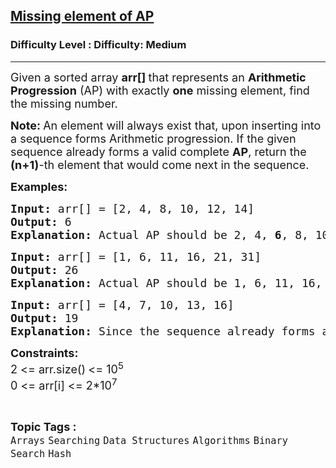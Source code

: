 <h2><a href="https://www.geeksforgeeks.org/problems/missing-element-of-ap2228/1">Missing element of AP</a></h2><h3>Difficulty Level : Difficulty: Medium</h3><hr><div class="problems_problem_content__Xm_eO" style="user-select: auto;"><p style="user-select: auto;"><span style="font-size: 18px; user-select: auto;">Given a sorted array <strong style="user-select: auto;">arr[] </strong>that represents an <strong style="user-select: auto;">Arithmetic Progression</strong> (AP) with exactly <strong style="user-select: auto;">one</strong> missing element, find the missing number.</span></p>
<p style="user-select: auto;"><span style="font-size: 18px; user-select: auto;"><strong style="user-select: auto;">Note: </strong>An element will always exist that, upon inserting into a sequence forms Arithmetic progression. If the given sequence already forms a valid complete <strong style="user-select: auto;">AP</strong>, return the <strong style="user-select: auto;">(n+1)</strong>-th element that would come next in the sequence.</span></p>
<p style="user-select: auto;"><span style="font-size: 18px; user-select: auto;"><strong style="user-select: auto;">Examples:</strong></span></p>
<pre style="user-select: auto;"><span style="font-size: 18px; user-select: auto;"><strong style="user-select: auto;">Input: </strong>arr[] = [2, 4, 8, 10, 12, 14]
<strong style="user-select: auto;">Output:</strong> 6
<strong style="user-select: auto;">Explanation:</strong> Actual AP should be 2, 4, <strong style="user-select: auto;">6</strong>, 8, 10, 12, 14.
</span></pre>
<pre style="user-select: auto;"><span style="font-size: 18px; user-select: auto;"><strong style="user-select: auto;">Input: </strong>arr[] = [1, 6, 11, 16, 21, 31]
<strong style="user-select: auto;">Output:</strong> 26
<strong style="user-select: auto;">Explanation:</strong> Actual AP should be 1, 6, 11, 16, 21, <strong style="user-select: auto;">26</strong>, 31.</span></pre>
<pre style="user-select: auto;"><span style="font-size: 18px; user-select: auto;"><strong style="user-select: auto;">Input: </strong>arr[] = [4, 7, 10, 13, 16]
<strong style="user-select: auto;">Output:</strong> 19
<strong style="user-select: auto;">Explanation:</strong> Since the sequence already forms a valid AP, the next element after 16 in the sequence would be 19. Therefore, the output is 19.</span></pre>
<p style="user-select: auto;"><span style="font-size: 18px; user-select: auto;"><strong style="user-select: auto;">Constraints:</strong><br style="user-select: auto;">2 &lt;= arr.size()<strong style="user-select: auto;">&nbsp;</strong>&lt;= 10<sup style="user-select: auto;">5</sup><br style="user-select: auto;">0 &lt;= arr[i] &lt;= 2*10<sup style="user-select: auto;">7</sup></span></p></div><br><p><span style=font-size:18px><strong>Topic Tags : </strong><br><code>Arrays</code>&nbsp;<code>Searching</code>&nbsp;<code>Data Structures</code>&nbsp;<code>Algorithms</code>&nbsp;<code>Binary Search</code>&nbsp;<code>Hash</code>&nbsp;